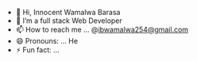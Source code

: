 - 👋 Hi, Innocent Wamalwa Barasa
- 🌱 I’m a full stack Web Developer
- 📫 How to reach me ... @ibwamalwa254@gmail.com
- 😄 Pronouns: ... He
- ⚡ Fun fact: ...

<!---
WAMALWA-debug/WAMALWA-debug is a ✨ special ✨ repository because its `README.md` (this file) appears on your GitHub profile.
You can click the Preview link to take a look at your changes.
--->

